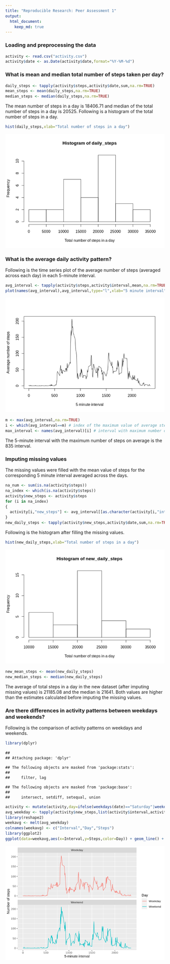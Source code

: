 ```yaml
---
title: "Reproducible Research: Peer Assessment 1"
output: 
  html_document:
    keep_md: true
---
```


### Loading and preprocessing the data


```r
activity <- read.csv("activity.csv")
activity$date <- as.Date(activity$date,format="%Y-%M-%d")
```
### What is mean and median total number of steps taken per day?

```r
daily_steps <- tapply(activity$steps,activity$date,sum,na.rm=TRUE)
mean_steps <- mean(daily_steps,na.rm=TRUE)
median_steps <- median(daily_steps,na.rm=TRUE)
```
The mean number of steps in a day is 18406.71 and median of the total number of steps in a day is 20525.
Following is a histogram of the total number of steps in a day.

```r
hist(daily_steps,xlab="Total number of steps in a day")
```

![](PA1_template_files/figure-html/unnamed-chunk-3-1.png)<!-- -->

### What is the average daily activity pattern?

Following is the time series plot of the average number of steps (averaged across each day) in each 5-minute interval.

```r
avg_interval <- tapply(activity$steps,activity$interval,mean,na.rm=TRUE)
plot(names(avg_interval),avg_interval,type="l",xlab="5 minute interval",ylab="Average number of steps")
```

![](PA1_template_files/figure-html/unnamed-chunk-4-1.png)<!-- -->


```r
m <- max(avg_interval,na.rm=TRUE)
i <- which(avg_interval==m) # index of the maximum value of average steps
max_interval <- names(avg_interval)[i] # interval with maximum number of average steps
```
The 5-minute interval with the maximum number of steps on average is the 835 interval.

### Imputing missing values
The missing values were filled with the mean value of steps for the corresponding 5 minute interval averaged across the days.

```r
na_num <- sum(is.na(activity$steps))
na_index <- which(is.na(activity$steps))
activity$new_steps <- activity$steps
for (i in na_index)
{
  activity[i,"new_steps"] <- avg_interval[[as.character(activity[i,"interval"])]]
}
new_daily_steps <- tapply(activity$new_steps,activity$date,sum,na.rm=TRUE)
```
Following is the histogram after filling the missing values.

```r
hist(new_daily_steps,xlab="Total number of steps in a day")
```

![](PA1_template_files/figure-html/unnamed-chunk-7-1.png)<!-- -->


```r
new_mean_steps <- mean(new_daily_steps)
new_median_steps <- median(new_daily_steps)
```
The average of total steps in a day in the new dataset (after imputing missing values) is 21185.08 and the median is 21641.
Both values are higher than the estimates calculated before imputing the missing values.

### Are there differences in activity patterns between weekdays and weekends?
Following is the comparison of activity patterns on weekdays and weekends.

```r
library(dplyr)
```

```
## 
## Attaching package: 'dplyr'
```

```
## The following objects are masked from 'package:stats':
## 
##     filter, lag
```

```
## The following objects are masked from 'package:base':
## 
##     intersect, setdiff, setequal, union
```

```r
activity <- mutate(activity,day=ifelse(weekdays(date)=="Saturday"|weekdays(date)=="Sunday","Weekend","Weekday"))
avg_weekday <- tapply(activity$new_steps,list(activity$interval,activity$day),mean)
library(reshape2)
weekavg <- melt(avg_weekday)
colnames(weekavg) <- c("Interval","Day","Steps")
library(ggplot2)
ggplot(data=weekavg,aes(x=Interval,y=Steps,color=Day)) + geom_line() + xlab("5-minute interval") + ylab("Number of steps") + facet_wrap(~Day,ncol=1,nrow=2)
```

![](PA1_template_files/figure-html/unnamed-chunk-9-1.png)<!-- -->
